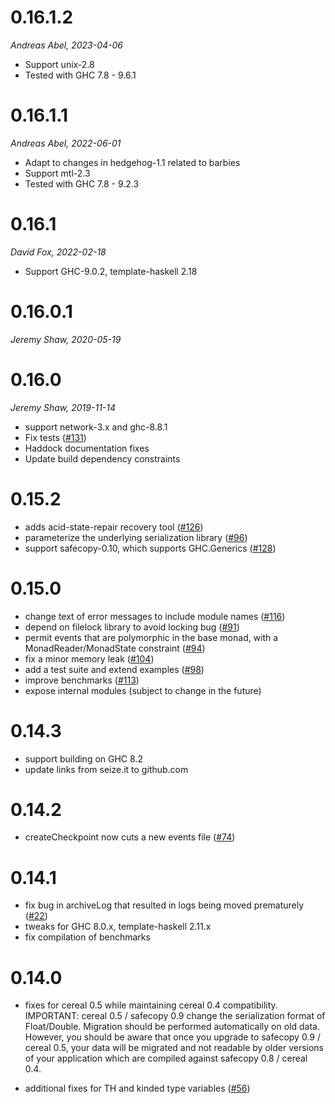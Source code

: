 0.16.1.2
========

_Andreas Abel, 2023-04-06_

- Support unix-2.8
- Tested with GHC 7.8 - 9.6.1

0.16.1.1
========

_Andreas Abel, 2022-06-01_

- Adapt to changes in hedgehog-1.1 related to barbies
- Support mtl-2.3
- Tested with GHC 7.8 - 9.2.3

0.16.1
======

_David Fox, 2022-02-18_

 - Support GHC-9.0.2, template-haskell 2.18

0.16.0.1
========

_Jeremy Shaw, 2020-05-19_

0.16.0
======

_Jeremy Shaw, 2019-11-14_

 - support network-3.x and ghc-8.8.1
 - Fix tests
   ([#131](https://github.com/acid-state/acid-state/pull/131))
 - Haddock documentation fixes
 - Update build dependency constraints

0.15.2
======

 - adds acid-state-repair recovery tool
   ([#126](https://github.com/acid-state/acid-state/pull/16))
 - parameterize the underlying serialization library
   ([#96](https://github.com/acid-state/acid-state/pull/96))
 - support safecopy-0.10, which supports GHC.Generics
   ([#128](https://github.com/acid-state/acid-state/pull/128))

0.15.0
======

 - change text of error messages to include module names
   ([#116](https://github.com/acid-state/acid-state/pull/116))
 - depend on filelock library to avoid locking bug
   ([#91](https://github.com/acid-state/acid-state/pull/91))
 - permit events that are polymorphic in the base monad, with a MonadReader/MonadState constraint
   ([#94](https://github.com/acid-state/acid-state/pull/94))
 - fix a minor memory leak
   ([#104](https://github.com/acid-state/acid-state/pull/104))
 - add a test suite and extend examples
   ([#98](https://github.com/acid-state/acid-state/pull/98))
 - improve benchmarks
   ([#113](https://github.com/acid-state/acid-state/pull/113))
 - expose internal modules (subject to change in the future)

0.14.3
======

 - support building on GHC 8.2
 - update links from seize.it to github.com

0.14.2
======

 - createCheckpoint now cuts a new events file
   ([#74](https://github.com/acid-state/acid-state/pull/74))

0.14.1
======

 - fix bug in archiveLog that resulted in logs being moved prematurely
   ([#22](https://github.com/acid-state/acid-state/issues/22))
 - tweaks for GHC 8.0.x, template-haskell 2.11.x
 - fix compilation of benchmarks

0.14.0
======

 - fixes for cereal 0.5 while maintaining cereal 0.4
   compatibility. IMPORTANT: cereal 0.5 / safecopy 0.9 change the
   serialization format of Float/Double. Migration should be performed
   automatically on old data. However, you should be aware that once
   you upgrade to safecopy 0.9 / cereal 0.5, your data will be
   migrated and not readable by older versions of your application
   which are compiled against safecopy 0.8 / cereal 0.4.

 - additional fixes for TH and kinded type variables
   ([#56](https://github.com/acid-state/acid-state/pull/56))
